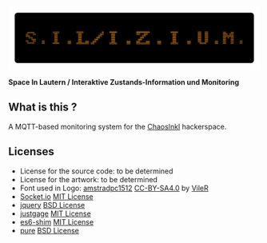 ![S.I.L/I.Z.I.U.M.](./artwork/silizium.png "Space In Lautern / Interaktive Zustands-Information und Monitoring")

**Space In Lautern / Interaktive Zustands-Information und Monitoring**

What is this ?
--------------
A MQTT-based monitoring system for the [ChaosInkl](http://chaos-inkl.de) hackerspace.



Licenses
--------
* License for the source code: to be determined
* License for the artwork: to be determined
* Font used in Logo:
    [amstradpc1512](http://int10h.org/oldschool-pc-fonts/fontlist/#amstradpc1512)
    [CC-BY-SA4.0](static/css/font/LICENSE) by [VileR](http://int10h.org/)
* [Socket.io](http://socket.io/) [MIT License](static/js/socketio/LICENSE)
* [jquery](https://jquery.com/) [BSD License](static/js/jquery/LICENSE)
* [justgage](http://justgage.com/) [MIT License](static/js/justgage/LICENSE)
* [es6-shim](https://github.com/paulmillr/es6-shim) [MIT License](static/js/es6-shim/LICENSE.md)
* [pure](http://purecss.io/) [BSD License](static/css/pure/LICENSE.md)

